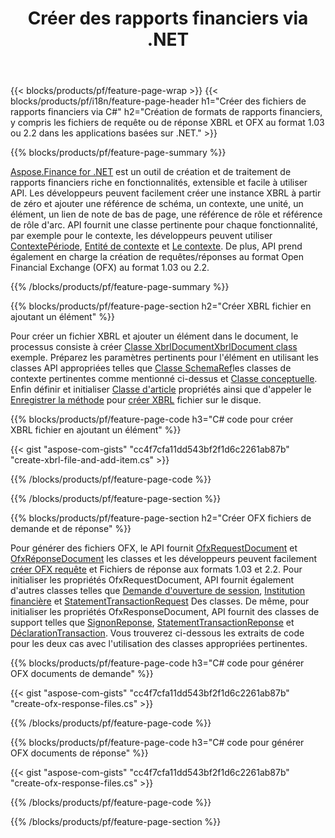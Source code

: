 ﻿---
title: Créer des rapports financiers via .NET
url: /fr/net/create/
description:  Code C# pour créer des rapports financiers dans XBRL et OFX fichiers de requête ou de réponse via la bibliothèque .NET.
---
{{< blocks/products/pf/feature-page-wrap >}}
{{< blocks/products/pf/i18n/feature-page-header h1="Créer des fichiers de rapports financiers via C#" h2="Création de formats de rapports financiers, y compris les fichiers de requête ou de réponse XBRL et OFX au format 1.03 ou 2.2 dans les applications basées sur .NET." >}}

{{% blocks/products/pf/feature-page-summary %}}

[Aspose.Finance for .NET](https://products.aspose.com/finance/net/) est un outil de création et de traitement de rapports financiers riche en fonctionnalités, extensible et facile à utiliser API. Les développeurs peuvent facilement créer une instance XBRL à partir de zéro et ajouter une référence de schéma, un contexte, une unité, un élément, un lien de note de bas de page, une référence de rôle et 
référence de rôle d'arc. API fournit une classe pertinente pour chaque fonctionnalité, par exemple pour le contexte, les développeurs peuvent utiliser [ContextePériode](https://apireference.aspose.com/finance/net/aspose.finance.xbrl/contextperiod), [Entité de contexte](https://apireference.aspose.com/finance/net/aspose.finance.xbrl/contextentity) et [Le contexte](https://apireference.aspose.com/finance/net/aspose.finance.xbrl/context). 
De plus, API prend également en charge la création de requêtes/réponses au format Open Financial Exchange (OFX) au format 1.03 ou 2.2.

{{% /blocks/products/pf/feature-page-summary %}}

{{% blocks/products/pf/feature-page-section h2="Créer XBRL fichier en ajoutant un élément" %}}

Pour créer un fichier XBRL et ajouter un élément dans le document, le processus consiste à créer [Classe XbrlDocumentXbrlDocument class](https://apireference.aspose.com/finance/net/aspose.finance.xbrl/xbrldocument) exemple. Préparez les paramètres pertinents pour l'élément en utilisant les classes API appropriées telles que [Classe SchemaRef](https://apireference.aspose.com/finance/net/aspose.finance.xbrl/schemaref)les classes de contexte pertinentes comme mentionné ci-dessus et [Classe conceptuelle](https://apireference.aspose.com/finance/net/aspose.finance.xbrl/concept). Enfin définir et initialiser [Classe d'article](https://apireference.aspose.com/finance/net/aspose.finance.xbrl/item) propriétés ainsi que d'appeler le [Enregistrer la méthode](https://apireference.aspose.com/finance/net/aspose.finance.xbrl.xbrldocument/save/methods/1) pour [créer XBRL](https://products.aspose.com/finance/net/create/xbrl/) fichier sur le disque.

{{% blocks/products/pf/feature-page-code h3="C# code pour créer XBRL fichier en ajoutant un élément" %}}

{{< gist "aspose-com-gists" "cc4f7cfa11dd543bf2f1d6c2261ab87b" "create-xbrl-file-and-add-item.cs" >}} 

{{% /blocks/products/pf/feature-page-code %}}

{{% /blocks/products/pf/feature-page-section %}}

{{% blocks/products/pf/feature-page-section h2="Créer OFX fichiers de demande et de réponse" %}}


Pour générer des fichiers OFX, le API fournit [OfxRequestDocument](https://apireference.aspose.com/finance/net/aspose.finance.ofx/ofxrequestdocument) et [OfxRéponseDocument](https://apireference.aspose.com/finance/net/aspose.finance.ofx/ofxresponsedocument) les classes et les développeurs peuvent facilement [créer OFX requête](https://products.aspose.com/finance/net/create/ofx-request/) et Fichiers de réponse aux formats 1.03 et 2.2. Pour initialiser les propriétés OfxRequestDocument, API fournit également d'autres classes telles que [Demande d'ouverture de session](https://apireference.aspose.com/finance/net/aspose.finance.ofx.signon/signonrequest), [Institution financière](https://apireference.aspose.com/finance/net/aspose.finance.ofx.signon/financialinstitution) et [StatementTransactionRequest](https://apireference.aspose.com/finance/net/aspose.finance.ofx.bank/statementtransactionrequest) Des classes. De même, pour initialiser les propriétés OfxResponseDocument, API fournit des classes de support telles que [SignonReponse](https://apireference.aspose.com/finance/net/aspose.finance.ofx.signon/signonresponse),  [StatementTransactionReponse](https://apireference.aspose.com/finance/net/aspose.finance.ofx.bank/statementtransactionresponse) et [DéclarationTransaction](https://apireference.aspose.com/finance/net/aspose.finance.ofx/statementtransaction). Vous trouverez ci-dessous les extraits de code pour les deux cas avec l'utilisation des classes appropriées pertinentes.

{{% blocks/products/pf/feature-page-code h3="C# code pour générer OFX documents de demande" %}}

{{< gist "aspose-com-gists" "cc4f7cfa11dd543bf2f1d6c2261ab87b" "create-ofx-response-files.cs" >}} 

{{% /blocks/products/pf/feature-page-code %}}

{{% blocks/products/pf/feature-page-code h3="C# code pour générer OFX documents de réponse" %}}

{{< gist "aspose-com-gists" "cc4f7cfa11dd543bf2f1d6c2261ab87b" "create-ofx-response-files.cs" >}} 

{{% /blocks/products/pf/feature-page-code %}}

{{% /blocks/products/pf/feature-page-section %}}